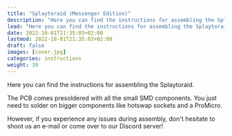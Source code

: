 ```yaml
---
title: "Splaytoraid (Messenger Edition)"
description: "Here you can find the instructions for assembling the Splaytoraid."
lead: "Here you can find the instructions for assembling the Splaytoraid."
date: 2022-10-01T21:35:03+02:00
lastmod: 2022-10-01T21:35:03+02:00
draft: false
images: [cover.jpg]
categories: instructions
weight: 30
---
```


Here you can find the instructions for assembling the Splaytoraid.

The PCB comes presoldered with all the small SMD components. You just need to solder on bigger components like hotswap sockets and a ProMicro.

However, if you experience any issues during assembly, don't hesitate to shoot us an e-mail or come over to our Discord server!